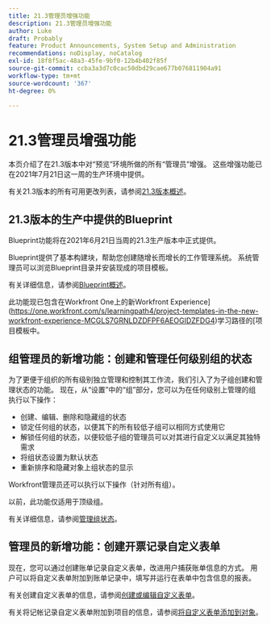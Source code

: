 ```yaml
---
title: 21.3管理员增强功能
description: 21.3管理员增强功能
author: Luke
draft: Probably
feature: Product Announcements, System Setup and Administration
recommendations: noDisplay, noCatalog
exl-id: 18f8f5ac-48a3-45fe-9bf0-12b4b402f85f
source-git-commit: ccba3a3d7c0cac50dbd29cae677b076811904a91
workflow-type: tm+mt
source-wordcount: '367'
ht-degree: 0%

---
```


# 21.3管理员增强功能

本页介绍了在21.3版本中对“预览”环境所做的所有“管理员”增强。 这些增强功能已在2021年7月21日这一周的生产环境中提供。

有关21.3版本的所有可用更改列表，请参阅[21.3版本概述](../../../product-announcements/product-releases/21.3-release-activity/21-3-release-overview.md)。

## 21.3版本的生产中提供的Blueprint

Blueprint功能将在2021年6月21日当周的21.3生产版本中正式提供。

Blueprint提供了基本构建块，帮助您创建随增长而增长的工作管理系统。 系统管理员可以浏览Blueprint目录并安装现成的项目模板。

有关详细信息，请参阅[Blueprint概述](../../../administration-and-setup/blueprints/blueprints-overview.md)。

此功能现已包含在Workfront One上的新Workfront Experience](https://one.workfront.com/s/learningpath4/project-templates-in-the-new-workfront-experience-MCGLS7GRNLDZDFPF6AEOGIDZFDG4)学习路径的[项目模板中。

## 组管理员的新增功能：创建和管理任何级别组的状态

为了更便于组织的所有级别独立管理和控制其工作流，我们引入了为子组创建和管理状态的功能。 现在，从“设置”中的“组”部分，您可以为在任何级别上管理的组执行以下操作：

* 创建、编辑、删除和隐藏组的状态
* 锁定任何组的状态，以便其下的所有较低子组可以相同方式使用它
* 解锁任何组的状态，以便较低子组的管理员可以对其进行自定义以满足其独特需求
* 将组状态设置为默认状态
* 重新排序和隐藏对象上组状态的显示

Workfront管理员还可以执行以下操作（针对所有组）。

以前，此功能仅适用于顶级组。

有关详细信息，请参阅[管理组状态](../../../administration-and-setup/manage-groups/manage-group-statuses/manage-group-statuses.md)。

## 管理员的新增功能：创建开票记录自定义表单

现在，您可以通过创建账单记录自定义表单，改进用户捕获账单信息的方式。 用户可以将自定义表单附加到账单记录中，填写并运行在表单中包含信息的报表。

有关创建自定义表单的信息，请参阅[创建或编辑自定义表单](../../../administration-and-setup/customize-workfront/create-manage-custom-forms/create-or-edit-a-custom-form.md)。

有关将记帐记录自定义表单附加到项目的信息，请参阅[将自定义表单添加到对象](../../../workfront-basics/work-with-custom-forms/add-a-custom-form-to-an-object.md)。

